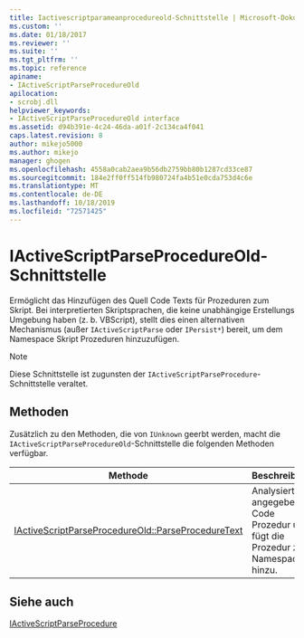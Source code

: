 ```yaml
---
title: Iactivescriptparameanprocedureold-Schnittstelle | Microsoft-Dokumentation
ms.custom: ''
ms.date: 01/18/2017
ms.reviewer: ''
ms.suite: ''
ms.tgt_pltfrm: ''
ms.topic: reference
apiname:
- IActiveScriptParseProcedureOld
apilocation:
- scrobj.dll
helpviewer_keywords:
- IActiveScriptParseProcedureOld interface
ms.assetid: d94b391e-4c24-46da-a01f-2c134ca4f041
caps.latest.revision: 8
author: mikejo5000
ms.author: mikejo
manager: ghogen
ms.openlocfilehash: 4558a0cab2aea9b56db2759bb80b1287cd33ce87
ms.sourcegitcommit: 184e2ff0ff514fb980724fa4b51e0cda753d4c6e
ms.translationtype: MT
ms.contentlocale: de-DE
ms.lasthandoff: 10/18/2019
ms.locfileid: "72571425"
---
```

# <a name="iactivescriptparseprocedureold-interface"></a>IActiveScriptParseProcedureOld-Schnittstelle
Ermöglicht das Hinzufügen des Quell Code Texts für Prozeduren zum Skript. Bei interpretierten Skriptsprachen, die keine unabhängige Erstellungs Umgebung haben (z. b. VBScript), stellt dies einen alternativen Mechanismus (außer `IActiveScriptParse` oder `IPersist*`) bereit, um dem Namespace Skript Prozeduren hinzuzufügen.  
  
> [!NOTE]
> Diese Schnittstelle ist zugunsten der `IActiveScriptParseProcedure`-Schnittstelle veraltet.  
  
## <a name="methods"></a>Methoden  
 Zusätzlich zu den Methoden, die von `IUnknown` geerbt werden, macht die `IActiveScriptParseProcedureOld`-Schnittstelle die folgenden Methoden verfügbar.  
  
|Methode|Beschreibung|  
|------------|-----------------|  
|[IActiveScriptParseProcedureOld::ParseProcedureText](../../winscript/reference/iactivescriptparseprocedureold-parseproceduretext.md)|Analysiert die angegebene Code Prozedur und fügt die Prozedur zum Namespace hinzu.|  
  
## <a name="see-also"></a>Siehe auch  
 [IActiveScriptParseProcedure](../../winscript/reference/iactivescriptparseprocedure.md)